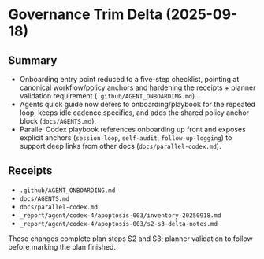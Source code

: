 # Governance Trim Delta (2025-09-18)

## Summary
- Onboarding entry point reduced to a five-step checklist, pointing at canonical workflow/policy anchors and hardening the receipts + planner validation requirement (`.github/AGENT_ONBOARDING.md`).
- Agents quick guide now defers to onboarding/playbook for the repeated loop, keeps idle cadence specifics, and adds the shared policy anchor block (`docs/AGENTS.md`).
- Parallel Codex playbook references onboarding up front and exposes explicit anchors (`session-loop`, `self-audit`, `follow-up-logging`) to support deep links from other docs (`docs/parallel-codex.md`).

## Receipts
- `.github/AGENT_ONBOARDING.md`
- `docs/AGENTS.md`
- `docs/parallel-codex.md`
- `_report/agent/codex-4/apoptosis-003/inventory-20250918.md`
- `_report/agent/codex-4/apoptosis-003/s2-s3-delta-notes.md`

These changes complete plan steps S2 and S3; planner validation to follow before marking the plan finished.
